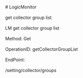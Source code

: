 <br>#     LogicMonitor</br>
<br>get collector group list</br>
<br>LM get collector group list</br>
<br>Method: Get</br>
<br>OperationID: getCollectorGroupList</br>
<br>EndPoint:</br>
<br>/setting/collector/groups</br>
